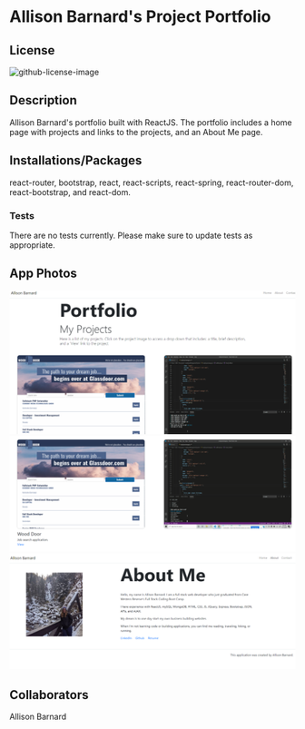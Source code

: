 # Allison Barnard's Project Portfolio

## License

![github-license-image](https://img.shields.io/github/license/commonality/getting-started-inner-source.svg?style=flat-square)

## Description

Allison Barnard's portfolio built with ReactJS. The portfolio includes a home page with projects and links to the projects, and an About Me page.

## Installations/Packages

react-router, bootstrap, react, react-scripts, react-spring, react-router-dom, react-bootstrap, and react-dom.

### **Tests**

There are no tests currently. Please make sure to update tests as appropriate.

## App Photos

![home_page_image](/home.png)
![home_page_link_image](/links.png)
![about_page_image](/About.png)

## Collaborators

Allison Barnard
